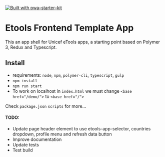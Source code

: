 [![Built with pwa–starter–kit](https://img.shields.io/badge/built_with-pwa–starter–kit_-blue.svg)](https://github.com/Polymer/pwa-starter-kit "Built with pwa–starter–kit")

# Etools Frontend Template App

This an app shell for Unicef eTools apps, a starting point based on Polymer 3, Redux and Typescript. 

## Install
* requirements: `node`, `npm`, `polymer-cli`, `typescript`, `gulp`
* `npm install`
* `npm run start`
* To work on localhost in `index.html` we must change `<base href="/demo/">` to `<base href="/">`

Check `package.json` `scripts` for more...

#### TODO: 
* Update page header element to use etools-app-selector, countries dropdown, profile menu and refresh data button
* Improve documentation
* Update tests
* Test build

